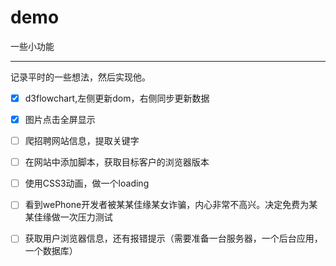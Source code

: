 # demo
一些小功能

---
记录平时的一些想法，然后实现他。

 - [x] d3flowchart,左侧更新dom，右侧同步更新数据   

 - [x] 图片点击全屏显示

 - [ ] 爬招聘网站信息，提取关键字   

 - [ ] 在网站中添加脚本，获取目标客户的浏览器版本   

 - [ ] 使用CSS3动画，做一个loading
 
 - [ ] 看到wePhone开发者被某某佳缘某女诈骗，内心非常不高兴。决定免费为某某佳缘做一次压力测试
 
 - [ ] 获取用户浏览器信息，还有报错提示（需要准备一台服务器，一个后台应用，一个数据库）

